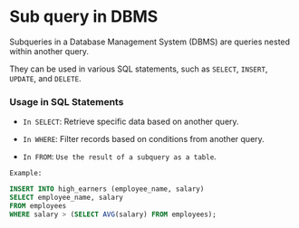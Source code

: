 # Sub query in DBMS

Subqueries in a Database Management System (DBMS) are queries nested within another query.

They can be used in various SQL statements, such as `SELECT`, `INSERT`, `UPDATE`, and `DELETE`.

### Usage in SQL Statements

- `In SELECT`: Retrieve specific data based on another query.

- `In WHERE`: Filter records based on conditions from another query.

- `In FROM`: `Use the result of a subquery as a table`.

`Example:`

```sql
INSERT INTO high_earners (employee_name, salary)
SELECT employee_name, salary
FROM employees
WHERE salary > (SELECT AVG(salary) FROM employees);
```
